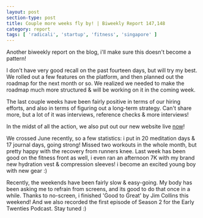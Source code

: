```yaml
---
layout: post
section-type: post
title: Couple more weeks fly by! | Biweekly Report 147,148
category: report
tags: [ 'radicali', 'startup', 'fitness', 'singapore' ]
---
```


Another biweekly report on the blog, i'll make sure this doesn't become a pattern!

I don't have very good recall on the past fourteen days, but will try my best. We rolled out a few features on the platform, and then planned out the roadmap for the next month or so. We realized we needed to make the roadmap much more structured & will be working on it in the coming week.

The last couple weeks have been fairly positive in terms of our hiring efforts, and also in terms of figuring out a long-term strategy. Can't share more, but a lot of it was interviews, reference checks & more interviews!

In the midst of all the action, we also put out our new website live [now](www.meetmica.io)!

We crossed June recently, so a few statistics: i put in 20 meditation days & 17 journal days, going strong! Missed two workouts in the whole month, but pretty happy with the recovery from runners knee. Last week has been good on the fitness front as well, i even ran an afternoon 7K with my brand new hydration vest & compression sleeves! i become an excited young boy with new gear :)

Recently, the weekends have been fairly slow & easy-going. My body has been asking me to refrain from screens, and its good to do that once in a while. Thanks to no-screen, i finished 'Good to Great' by Jim Collins this weekend! And we also recorded the first episode of Season 2 for the Early Twenties Podcast. Stay tuned :)